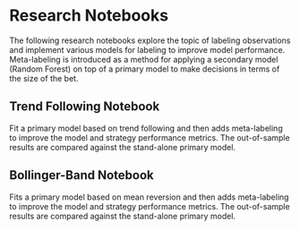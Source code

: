 # Research Notebooks
The following research notebooks explore the topic of labeling observations and implement various models for labeling to improve
model performance.  Meta-labeling is introduced as a method for applying a secondary model (Random Forest) on top of a primary model
to make decisions in terms of the size of the bet.

## Trend Following Notebook
Fit a primary model based on trend following and then adds meta-labeling to improve the model and strategy performance metrics. 
The out-of-sample results are compared against the stand-alone primary model.

## Bollinger-Band Notebook
Fits a primary model based on mean reversion and then adds meta-labeling to improve the model and strategy performance metrics.
The out-of-sample results are compared against the stand-alone primary model.